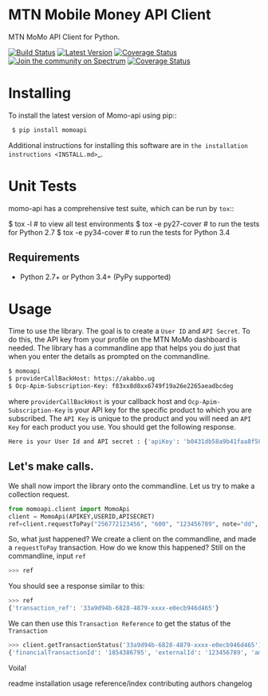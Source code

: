 # MTN Mobile Money API Client

MTN MoMo API Client for Python.

[![Build Status](https://travis-ci.com/sparkplug/momoapi-python.svg?branch=master)](https://travis-ci.com/sparkplug/momoapi-node)
[![Latest Version](https://img.shields.io/pypi/v/tox-travis.svg)](https://badge.fury.io/js/mtn-momo)
[![Coverage Status](https://coveralls.io/repos/github/sparkplug/momoapi-python/badge.svg?branch=coverage)](https://coveralls.io/github/sparkplug/momoapi-python?branch=master)
[![Join the community on Spectrum](https://withspectrum.github.io/badge/badge.svg)](https://spectrum.chat/momo-api-developers/)
[![Coverage Status](https://coveralls.io/repos/github/sparkplug/momoapi-python/badge.svg?branch=validations)](https://coveralls.io/github/sparkplug/momoapi-python?branch=validations)


# Installing


To install the latest version of Momo-api using pip::

```bash
 $ pip install momoapi

```

Additional instructions for installing this software are in `the installation instructions <INSTALL.md>`_.


# Unit Tests

momo-api has a comprehensive test suite, which can be run by ``tox``::

  $ tox -l            # to view all test environments
  $ tox -e py27-cover # to run the tests for Python 2.7
  $ tox -e py34-cover # to run the tests for Python 3.4


## Requirements

* Python 2.7+ or Python 3.4+ (PyPy supported)


# Usage

Time to use the library. The goal is to create a `User ID` and `API Secret`. To do this, the API key from your profile on the MTN MoMo dashboard is needed. The library has a commandline app that helps you do just that when you enter the details as prompted on the commandline.

```bash
$ momoapi
$ providerCallBackHost: https://akabbo.ug
$ Ocp-Apim-Subscription-Key: f83xx8d8xx6749f19a26e2265aeadbcdeg
```

where `providerCallBackHost` is your callback host and `Ocp-Apim-Subscription-Key` is your API key for the specific product to which you are subscribed. The `API Key` is unique to the product and you will need an `API Key` for each product you use. You should get the following response.

```bash
Here is your User Id and API secret : {'apiKey': 'b0431db58a9b41faa8f5860230xxxxxx', 'UserId': '053c6dea-dd68-xxxx-xxxx-c830dac9f401'}

```

## Let's make calls.

We shall now import the library onto the commandline. Let us try to make a collection request.

```python
from momoapi.client import MomoApi
client = MomoApi(APIKEY,USERID,APISECRET)
ref=client.requestToPay("256772123456", "600", "123456789", note="dd", message="dd", currency="EUR", environment="sandbox")
```

So, what just happened? We create a client on the commandline, and made a `requestToPay` transaction. How do we know this happened? Still on the commandline, input `ref`

```python
>>> ref
```

You should see a response similar to this:

```python
>>> ref
{'transaction_ref': '33a9d94b-6828-4879-xxxx-e0ecb946d465'}
```
We can then use this `Transaction Reference` to get the status of the `Transaction`

```python
>>> client.getTransactionStatus('33a9d94b-6828-4879-xxxx-e0ecb946d465')
{'financialTransactionId': '1854386795', 'externalId': '123456789', 'amount': '600', 'currency': 'EUR', 'payer': {'partyIdType': 'MSISDN', 'partyId': '256794631873'}, 'payerMessage': 'dd', 'payeeNote': 'dd', 'status': 'SUCCESSFUL'}
```

Voila!



   readme
   installation
   usage
   reference/index
   contributing
   authors
   changelog

